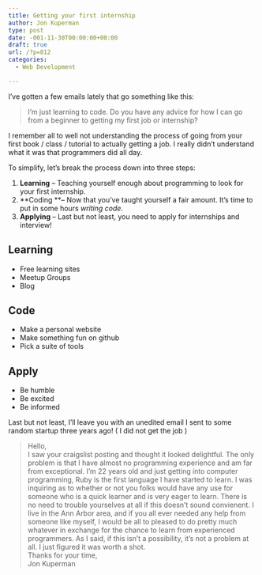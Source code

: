 ```yaml
---
title: Getting your first internship
author: Jon Kuperman
type: post
date: -001-11-30T00:00:00+00:00
draft: true
url: /?p=812
categories:
  - Web Development

---
```

I&#8217;ve gotten a few emails lately that go something like this:

> I&#8217;m just learning to code. Do you have any advice for how I can go from a beginner to getting my first job or internship?

I remember all to well not understanding the process of going from your first book / class / tutorial to actually getting a job. I really didn&#8217;t understand what it was that programmers did all day.

To simplify, let&#8217;s break the process down into three steps:

  1. **Learning** &#8211; Teaching yourself enough about programming to look for your first internship.
  2. **Coding **&#8211; Now that you&#8217;ve taught yourself a fair amount. It&#8217;s time to put in some hours _writing code_.
  3. **Applying** &#8211; Last but not least, you need to apply for internships and interview!

## Learning

  * Free learning sites
  * Meetup Groups
  * Blog

## Code

  * Make a personal website
  * Make something fun on github
  * Pick a suite of tools

## Apply

  * Be humble
  * Be excited
  * Be informed

Last but not least, I&#8217;ll leave you with an unedited email I sent to some random startup three years ago! ( I did not get the job )

> <div>
>   Hello,
> </div>
> 
> <div>
>
> </div>
> 
> <div>
>   I saw your craigslist posting and thought it looked delightful. The only problem is that I have almost no programming experience and am far from exceptional. I&#8217;m 22 years old and just getting into computer programming, Ruby is the first language I have started to learn. I was inquiring as to whether or not you folks would have any use for someone who is a quick learner and is very eager to learn. There is no need to trouble yourselves at all if this doesn&#8217;t sound convienent. I live in the Ann Arbor area, and if you all ever needed any help from someone like myself, I would be all to pleased to do pretty much whatever in exchange for the chance to learn from experienced programmers. As I said, if this isn&#8217;t a possibility, it&#8217;s not a problem at all. I just figured it was worth a shot.
> </div>
> 
> <div>
>
> </div>
> 
> <div>
>   Thanks for your time,
> </div>
> 
> <div>
>   Jon Kuperman
> </div>